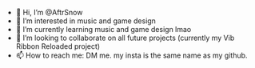 - 👋 Hi, I’m @AftrSnow
- 👀 I’m interested in music and game design
- 🌱 I’m currently learning music and game design lmao
- 💞️ I’m looking to collaborate on all future projects (currently my Vib Ribbon Reloaded project)
- 📫 How to reach me: DM me. my insta is the same name as my github.

<!---
AftrSnow/AftrSnow is a ✨ special ✨ repository because its `README.md` (this file) appears on your GitHub profile.
You can click the Preview link to take a look at your changes.
--->
